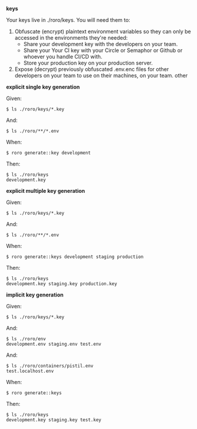 **keys**

Your keys live in ./roro/keys. You will need them to: 
1. Obfuscate (encrypt) plaintext environment variables so they can only 
   be accessed in the environments they're needed:
      * Share your development key with the developers on your team.
      * Share your Your CI key with your Circle or Semaphor or Github or
        whoever you handle CI/CD with.
      * Store your production key on your production server.
2. Expose (decrypt) previously obfuscated .env.enc files for other developers 
   on your team to use on their machines, 
   on your team. 
   other

**explicit single key generation** 

Given: 

    $ ls ./roro/keys/*.key

And: 
    
    $ ls ./roro/**/*.env

When:

    $ roro generate::key development 

Then:

    $ ls ./roro/keys 
    development.key 

**explicit multiple key generation** 

Given: 

    $ ls ./roro/keys/*.key

And: 

    $ ls ./roro/**/*.env

When:

    $ roro generate::keys development staging production 

Then:

    $ ls ./roro/keys 
    development.key staging.key production.key 

**implicit key generation**  

Given: 

    $ ls ./roro/keys/*.key

And:

    $ ls ./roro/env
    development.env staging.env test.env

And: 

    $ ls ./roro/containers/pistil.env 
    test.localhost.env

When:

    $ roro generate::keys

Then:

    $ ls ./roro/keys
    development.key staging.key test.key